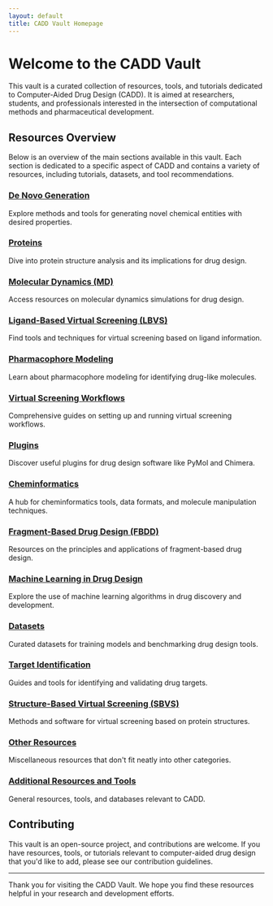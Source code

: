 ```yaml
---
layout: default
title: CADD Vault Homepage
---
```


# Welcome to the CADD Vault

This vault is a curated collection of resources, tools, and tutorials dedicated to Computer-Aided Drug Design (CADD). It is aimed at researchers, students, and professionals interested in the intersection of computational methods and pharmaceutical development.

## Resources Overview

Below is an overview of the main sections available in this vault. Each section is dedicated to a specific aspect of CADD and contains a variety of resources, including tutorials, datasets, and tool recommendations.

### [De Novo Generation](/De%20Novo%20Generation/)
Explore methods and tools for generating novel chemical entities with desired properties.

### [Proteins](/Proteins/)
Dive into protein structure analysis and its implications for drug design.

### [Molecular Dynamics (MD)](/MD/)
Access resources on molecular dynamics simulations for drug design.

### [Ligand-Based Virtual Screening (LBVS)](/LBVS/)
Find tools and techniques for virtual screening based on ligand information.

### [Pharmacophore Modeling](/Pharmacophore/)
Learn about pharmacophore modeling for identifying drug-like molecules.

### [Virtual Screening Workflows](/VS%20Workflows/)
Comprehensive guides on setting up and running virtual screening workflows.

### [Plugins](/Plugins/)
Discover useful plugins for drug design software like PyMol and Chimera.

### [Cheminformatics](/Cheminformatics/)
A hub for cheminformatics tools, data formats, and molecule manipulation techniques.

### [Fragment-Based Drug Design (FBDD)](/FBDD/)
Resources on the principles and applications of fragment-based drug design.

### [Machine Learning in Drug Design](/ML/)
Explore the use of machine learning algorithms in drug discovery and development.

### [Datasets](/Datasets/)
Curated datasets for training models and benchmarking drug design tools.

### [Target Identification](/Target%20Identification/)
Guides and tools for identifying and validating drug targets.

### [Structure-Based Virtual Screening (SBVS)](/SBVS/)
Methods and software for virtual screening based on protein structures.

### [Other Resources](/Other/)
Miscellaneous resources that don't fit neatly into other categories.

### [Additional Resources and Tools](/Resources/)
General resources, tools, and databases relevant to CADD.

## Contributing

This vault is an open-source project, and contributions are welcome. If you have resources, tools, or tutorials relevant to computer-aided drug design that you'd like to add, please see our contribution guidelines.

---

Thank you for visiting the CADD Vault. We hope you find these resources helpful in your research and development efforts.
